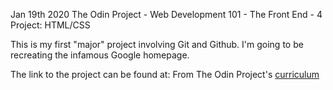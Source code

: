 Jan 19th 2020
The Odin Project - Web Development 101 - The Front End - 4
Project: HTML/CSS

This is my first "major" project involving Git and Github. I'm going to be recreating the infamous Google homepage.

The link to the project can be found at: From The Odin Project's [curriculum](http://www.theodinproject.com/courses/web-development-101/lessons/html-css)